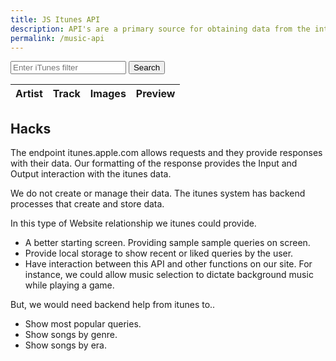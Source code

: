 ```yaml
---
title: JS Itunes API
description: API's are a primary source for obtaining data from the internet.  There is imformation in API's for almost any interest.
permalink: /music-api
---
```



<!-- Input box and button for filter -->
<div>
  <input type="text" id="filterInput" placeholder="Enter iTunes filter">
  <button onclick="fetchDataWithSave()">Search</button>
</div>

<!-- Suggestions will appear here -->
<div id="suggestions" style="margin: 10px 0;"></div>
<!-- Recent searches will appear here -->
<div id="recentSearches" style="margin: 10px 0;"></div>

<!-- HTML table fragment for page -->
<table>
  <thead>
    <tr>
      <th>Artist</th>
      <th>Track</th>
      <th>Images</th>
      <th>Preview</th>
    </tr>
  </thead>
  <tbody id="result">
    <!-- generated rows -->
  </tbody>
</table>



<script type="module">
    import { Requestor } from '{{site.baseurl}}/assets/js/itunes/api.js';

    const API_URL = "https://itunes.apple.com";
    const requestor = new Requestor(API_URL);

    const resultContainer = document.getElementById("result");
    const suggestionsContainer = document.getElementById("suggestions");
    const recentSearchesContainer = document.getElementById("recentSearches");

    const staticSuggestions = [
      "Taylor Swift", "Drake", "The Beatles", 
      "Eminem", "Billie Eilish", "Coldplay", 
      "Kanye West", "Ariana Grande", "Ed Sheeran"
    ];

    // return suggestions that match the query (or all when query is empty)
    function getSuggestions(query) {
      if (!query) return staticSuggestions.slice();
      const q = query.toLowerCase();
      return staticSuggestions.filter(s => s.toLowerCase().includes(q));
    }

    // render all suggestion chips (initial view)
    function renderAllSuggestions() {
      suggestionsContainer.innerHTML = '';
      for (const s of staticSuggestions) {
        const btn = document.createElement('button');
        btn.innerText = s;
        btn.style.marginRight = '6px';
        btn.style.marginBottom = '6px';
        btn.className = 'suggest-chip';
        btn.onclick = () => {
          document.getElementById('filterInput').value = s;
          // prefer wrapper that saves recent searches
          if (typeof fetchDataWithSave === 'function') fetchDataWithSave(s);
          else if (typeof fetchData === 'function') fetchData(s);
          suggestionsContainer.innerHTML = '';
        };
        suggestionsContainer.appendChild(btn);
      }
    }

    async function runTests() {
        try {
            console.log("=== Test basic search ===");
            const result1 = await requestor.search({ term: 'jack johnson', limit: 10 });
            console.log("Basic search results:", result1);

            console.log("=== Test music specific search ===");
            const result2 = await requestor.searchMusic('taylor swift', { entity: 'album', limit: 5 });
            console.log("Music search results:", result2);

            console.log("=== Test advanced search ===");
            const result3 = await requestor.search({
                term: 'star wars',
                media: 'movie',
                country: 'US',
                limit: 25,
                explicit: 'No'
            });
            console.log("Advanced search results:", result3);
        } catch (error) {
            console.error('Test failed:', error);
        }
    }

    // Show suggestions under input
    function showSuggestions(query) {
      suggestionsContainer.innerHTML = "";
      const matches = getSuggestions(query);
      if (!matches.length) return;
      for (const match of matches) {
        const btn = document.createElement("button");
        btn.innerText = match;
        btn.style.marginRight = "5px";
        btn.onclick = () => {
          document.getElementById("filterInput").value = match;
          if (typeof fetchDataWithSave === 'function') fetchDataWithSave(match);
          else if (typeof fetchData === 'function') fetchData(match);
          suggestionsContainer.innerHTML = "";
        };
        suggestionsContainer.appendChild(btn);
      }
    }
    document.getElementById("filterInput").addEventListener("input", (e) => {
      showSuggestions(e.target.value);
    });
    runTests();

    // recent searches storage
    const RECENT_KEY = 'music_api_recent_searches';
    function loadRecentSearches() {
      try {
        const raw = localStorage.getItem(RECENT_KEY);
        if (!raw) return [];
        return JSON.parse(raw);
      } catch (e) { return []; }
    }
    function saveRecentSearch(term) {
      if (!term) return;
      const list = loadRecentSearches();
      const normalized = term.trim();
      // dedupe
      const idx = list.findIndex(x => x.toLowerCase() === normalized.toLowerCase());
      if (idx !== -1) list.splice(idx, 1);
      list.unshift(normalized);
      // limit history
      while (list.length > 10) list.pop();
      try { localStorage.setItem(RECENT_KEY, JSON.stringify(list)); } catch (e) { console.warn('Unable to save recent searches', e); }
      renderRecentSearches();
    }
    function renderRecentSearches() {
      if (!recentSearchesContainer) return;
      recentSearchesContainer.innerHTML = '';
      const list = loadRecentSearches();
      if (!list.length) return;
      const title = document.createElement('div');
      title.innerText = 'Recent searches:';
      title.style.marginBottom = '6px';
      recentSearchesContainer.appendChild(title);
      for (const s of list) {
        const btn = document.createElement('button');
        btn.innerText = s;
        btn.style.marginRight = '6px';
        btn.style.marginBottom = '6px';
        btn.onclick = () => fetchDataWithSave(s);
        recentSearchesContainer.appendChild(btn);
      }
      const clr = document.createElement('button');
      clr.innerText = 'Clear';
      clr.style.marginLeft = '8px';
      clr.onclick = () => { localStorage.removeItem(RECENT_KEY); renderRecentSearches(); };
      recentSearchesContainer.appendChild(clr);
    }

    // wrapper that saves search term then delegates
    function fetchDataWithSave(term) {
      const t = (term || document.getElementById('filterInput').value || '').trim();
      if (!t) return;
      saveRecentSearch(t);
      if (typeof fetchData === 'function') return fetchData(t);
      // fallback: use requestor if available
      if (requestor && typeof requestor.search === 'function') {
        requestor.search({ term: t, limit: 20 }).then(r => console.log('search result', r)).catch(e => console.error(e));
      }
    }

    // render chips & recent on initial load
    document.addEventListener('DOMContentLoaded', () => { renderAllSuggestions(); renderRecentSearches(); });

    // allow Enter to trigger saved search
    document.getElementById('filterInput').addEventListener('keydown', (e) => { if (e.key === 'Enter') fetchDataWithSave(); });
</script>

## Hacks

The endpoint itunes.apple.com allows requests and they provide responses with their data.   Our formatting of the response provides the Input and Output interaction with the itunes data.  

We do not create or manage their data.  The itunes system has  backend processes that create and store data.  

In this type of Website relationship we itunes could provide.

- A better starting screen.  Providing sample sample queries on screen.
- Provide local storage to show recent or liked queries by the user.
- Have interaction between this API and other functions on our site.  For instance, we could allow music selection to dictate background music while playing a game.

But, we would need backend help from itunes to..

- Show most popular queries.
- Show songs by genre.
- Show songs by era.
